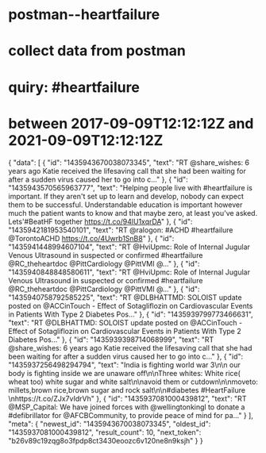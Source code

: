# postman--heartfailure
# collect data from postman
# quiry: #heartfailure
# between 2017-09-09T12:12:12Z and 2021-09-09T12:12:12Z

{
    "data": [
        {
            "id": "1435943670038073345",
            "text": "RT @share_wishes: 6 years ago Katie received the lifesaving call that she had been waiting for after a sudden virus caused her to go into c…"
        },
        {
            "id": "1435943570565963777",
            "text": "Helping people live with #heartfailure is important. If they aren't set up to learn and develop, nobody can expect them to be successful. Understandable education is important however much the patient wants to know and that maybe zero, at least you've asked. Lets'#BeatHF together https://t.co/94lU1xqrDA"
        },
        {
            "id": "1435942181953540101",
            "text": "RT @ralogon: #ACHD #heartfailure @TorontoACHD https://t.co/4Uwrb1SnB8"
        },
        {
            "id": "1435941448994607104",
            "text": "RT @HviUpmc: Role of Internal Jugular Venous Ultrasound in suspected or confirmed #heartfailure @RC_theheartdoc  @PittCardiology @PittVMI @…"
        },
        {
            "id": "1435940848848580611",
            "text": "RT @HviUpmc: Role of Internal Jugular Venous Ultrasound in suspected or confirmed #heartfailure @RC_theheartdoc  @PittCardiology @PittVMI @…"
        },
        {
            "id": "1435940758792585225",
            "text": "RT @DLBHATTMD: SOLOIST update posted on @ACCinTouch - Effect of Sotagliflozin on Cardiovascular Events in Patients With Type 2 Diabetes Pos…"
        },
        {
            "id": "1435939799773466631",
            "text": "RT @DLBHATTMD: SOLOIST update posted on @ACCinTouch - Effect of Sotagliflozin on Cardiovascular Events in Patients With Type 2 Diabetes Pos…"
        },
        {
            "id": "1435939398714068999",
            "text": "RT @share_wishes: 6 years ago Katie received the lifesaving call that she had been waiting for after a sudden virus caused her to go into c…"
        },
        {
            "id": "1435937256498294794",
            "text": "India is fighting world war 3\n\n our body is fighting inside we are unaware off\n\nThree whites: White rice( wheat too) white sugar and white salt\n\navoid them or cutdown\n\nmoveto:  millets,brown rice,brown sugar and rock salt\n\n#diabetes  #HeartFailure \nhttps://t.co/ZJx7vIdrVh"
        },
        {
            "id": "1435937081000439812",
            "text": "RT @MSP_Capital: We have joined forces with @wellingtonkingl to donate a #defibrillator for @AFCBCommunity, to provide peace of mind for pa…"
        }
    ],
    "meta": {
        "newest_id": "1435943670038073345",
        "oldest_id": "1435937081000439812",
        "result_count": 10,
        "next_token": "b26v89c19zqg8o3fpdp8ct3430eoozc6v120ne8n9ksjh"
    }
}
